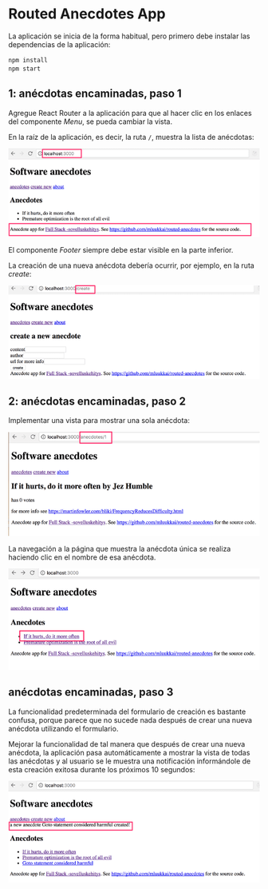 # Routed Anecdotes App

La aplicación se inicia de la forma habitual, pero primero debe instalar las dependencias de la aplicación:

```bash
npm install
npm start
```

## 1: anécdotas encaminadas, paso 1
Agregue React Router a la aplicación para que al hacer clic en los enlaces del componente *Menu*, se pueda cambiar la vista.

En la raíz de la aplicación, es decir, la ruta `/`, muestra la lista de anécdotas:

<img src="./assets/40.png" />

El componente *Footer* siempre debe estar visible en la parte inferior.

La creación de una nueva anécdota debería ocurrir, por ejemplo, en la ruta *create*:

<img src="./assets/41.png" />

## 2: anécdotas encaminadas, paso 2
Implementar una vista para mostrar una sola anécdota:

<img src="./assets/42.png" />

La navegación a la página que muestra la anécdota única se realiza haciendo clic en el nombre de esa anécdota.

<img src="./assets/43.png" />

## anécdotas encaminadas, paso 3
La funcionalidad predeterminada del formulario de creación es bastante confusa, porque parece que no sucede nada después de crear una nueva anécdota utilizando el formulario.

Mejorar la funcionalidad de tal manera que después de crear una nueva anécdota, la aplicación pasa automáticamente a mostrar la vista de todas las anécdotas y al usuario se le muestra una notificación informándole de esta creación exitosa durante los próximos 10 segundos:


<img src="./assets/44.png" />
